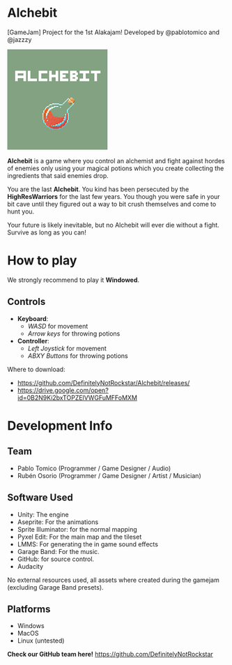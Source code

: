 # Alchebit

[GameJam] Project for the 1st Alakajam! Developed by @pablotomico and @jazzzy

![Banner](/Assets/RawAssets/Banner.png)

**Alchebit** is a game where you control an alchemist and fight against hordes of enemies only using your magical potions which you create collecting the ingredients that said enemies drop.

You are the last **Alchebit**. You kind has been persecuted by the **HighResWarriors** for the last few years. You though you were safe in your bit cave until they figured out a way to bit crush themselves and come to hunt you.

Your future is likely inevitable, but no Alchebit will ever die without a fight. Survive as long as you can!

# How to play

We strongly recommend to play it **Windowed**.

## Controls

* **Keyboard**:
	* *WASD* for movement
	* *Arrow keys* for throwing potions
* **Controller**:
	* *Left Joystick* for movement
	* *ABXY Buttons* for throwing potions


Where to download:
- https://github.com/DefinitelyNotRockstar/Alchebit/releases/
- https://drive.google.com/open?id=0B2N9Ki2bxTOPZElVWGFuMFFoMXM


# Development Info

## Team
- Pablo Tomico (Programmer / Game Designer / Audio)
- Rubén Osorio (Programmer / Game Designer / Artist / Musician)

## Software Used
- Unity: The engine
- Aseprite: For the animations
- Sprite Illuminator: for the normal mapping
- Pyxel Edit: For the main map and the tileset
- LMMS: For generating the in game sound effects
- Garage Band: For the music.
- GitHub: for source control.
- Audacity

No external resources used, all assets where created during the gamejam (excluding Garage Band presets).

## Platforms
- Windows
- MacOS
- Linux (untested)

**Check our GitHub team here!** https://github.com/DefinitelyNotRockstar